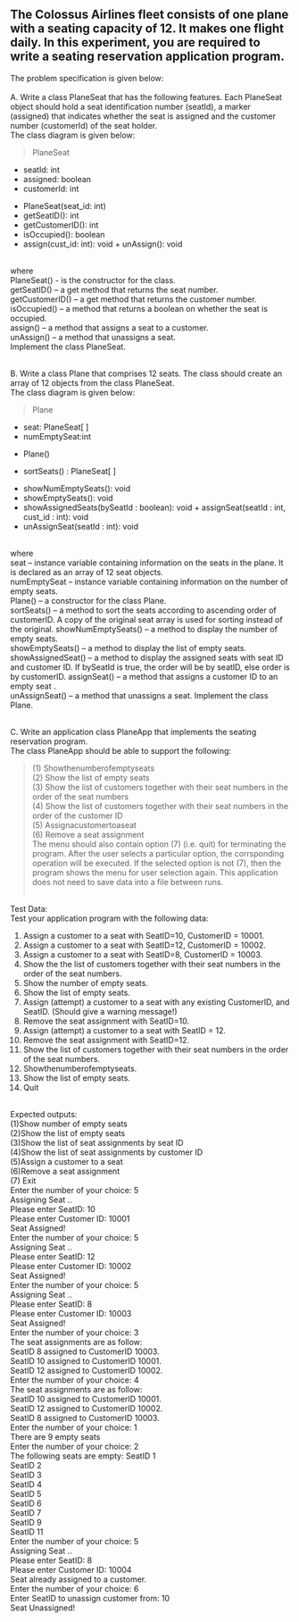 ## The Colossus Airlines fleet consists of one plane with a seating capacity of 12. It makes one flight daily. In this experiment, you are required to write a seating reservation application program.<br /> 
The problem specification is given below:<br /><br />
A. Write a class PlaneSeat that has the following features. Each PlaneSeat object should hold a seat identification number (seatId), a marker (assigned) that indicates whether the seat is assigned and the customer number (customerId) of the seat holder. <br />
The class diagram is given below:<br />

> PlaneSeat<br />
- seatId: int<br />
- assigned: boolean<br />
- customerId: int<br />
+ PlaneSeat(seat_id: int)<br />
+ getSeatID(): int<br />
+ getCustomerID(): int<br />
+ isOccupied(): boolean<br />
+ assign(cust_id: int): void + unAssign(): void<br /><br />

where<br />
PlaneSeat() - is the constructor for the class.<br />
getSeatID() – a get method that returns the seat number.<br />
getCustomerID() – a get method that returns the customer number.<br />
isOccupied() – a method that returns a boolean on whether the seat is occupied. <br />
assign() – a method that assigns a seat to a customer.<br />
unAssign() – a method that unassigns a seat.<br />
Implement the class PlaneSeat.<br /><br />

B. Write a class Plane that comprises 12 seats. The class should create an array of 12 objects from the class PlaneSeat.<br />
The class diagram is given below:<br />

> Plane <br />
- seat: PlaneSeat[ ]<br />
- numEmptySeat:int<br />
+ Plane()<br />
- sortSeats() : PlaneSeat[ ]<br />
+ showNumEmptySeats(): void<br />
+ showEmptySeats(): void<br />
+ showAssignedSeats(bySeatId : boolean): void + assignSeat(seatId : int, cust_id : int): void<br />
+ unAssignSeat(seatId : int): void<br /><br />

where<br />
seat – instance variable containing information on the seats in the plane. It is declared as an
array of 12 seat objects.<br />
numEmptySeat – instance variable containing information on the number of empty seats. <br />
Plane() – a constructor for the class Plane.<br />
sortSeats() – a method to sort the seats according to ascending order of customerID.
A copy of the original seat array is used for sorting instead of the original. 
showNumEmptySeats() – a method to display the number of empty seats.<br />
showEmptySeats() – a method to display the list of empty seats.<br />
showAssignedSeat() – a method to display the assigned seats with seat ID and customer ID.
If bySeatId is true, the order will be by seatID, else order is by
customerID.
assignSeat() – a method that assigns a customer ID to an empty seat .<br />
unAssignSeat() – a method that unassigns a seat. Implement the class Plane.<br /><br />

C. Write an application class PlaneApp that implements the seating reservation program.<br />
The class PlaneApp should be able to support the following:<br />

> (1) Showthenumberofemptyseats<br />
(2) Show the list of empty seats<br />
(3) Show the list of customers together with their seat numbers in the order of the seat numbers<br />
(4) Show the list of customers together with their seat numbers in the order of the customer ID<br />
(5) Assignacustomertoaseat<br />
(6) Remove a seat assignment<br />
The menu should also contain option (7) (i.e. quit) for terminating the program. After the user selects a particular option, the corrsponding operation will be executed. If the selected option is not (7), then the program shows the menu for user selection again. This application does not need to save data into a file between runs.<br /><br />


Test Data:<br />
Test your application program with the following data:<br />
1. Assign a customer to a seat with SeatID=10, CustomerID = 10001.<br />
2. Assign a customer to a seat with SeatID=12, CustomerID = 10002.<br />
3. Assign a customer to a seat with SeatID=8, CustomerID = 10003.<br />
4. Show the the list of customers together with their seat numbers in the order of the seat numbers.<br />
5. Show the number of empty seats.<br />
6. Show the list of empty seats.<br />
7. Assign (attempt) a customer to a seat with any existing CustomerID, and SeatID. (Should give a
warning message!)<br />
8. Remove the seat assignment with SeatID=10.<br />
9. Assign (attempt) a customer to a seat with SeatID = 12.<br />
10. Remove the seat assignment with SeatID=12.<br />
11. Show the list of customers together with their seat numbers in the order of the seat numbers.<br />
12. Showthenumberofemptyseats.<br />
13. Show the list of empty seats.<br />
14. Quit<br /><br />

Expected outputs:<br />
(1)Show number of empty seats<br />
(2)Show the list of empty seats<br />
(3)Show the list of seat assignments by seat ID <br />
(4)Show the list of seat assignments by customer ID <br />
(5)Assign a customer to a seat<br />
(6)Remove a seat assignment<br />
(7) Exit<br />
Enter the number of your choice: 5<br />
Assigning Seat ..<br />
Please enter SeatID: 10<br />
Please enter Customer ID: 10001 <br />
Seat Assigned!<br />
Enter the number of your choice: 5 <br />
Assigning Seat ..<br />
Please enter SeatID: 12<br />
Please enter Customer ID: 10002<br />
Seat Assigned!<br />
Enter the number of your choice: 5 <br />
Assigning Seat ..<br />
Please enter SeatID: 8<br />
Please enter Customer ID: 10003 <br />
Seat Assigned!<br />
Enter the number of your choice: 3 <br />
The seat assignments are as follow: <br />
SeatID 8 assigned to CustomerID 10003. <br />
SeatID 10 assigned to CustomerID 10001. <br />
SeatID 12 assigned to CustomerID 10002. <br />
Enter the number of your choice: 4 <br />
The seat assignments are as follow: <br />
SeatID 10 assigned to CustomerID 10001. <br />
SeatID 12 assigned to CustomerID 10002. <br />
SeatID 8 assigned to CustomerID 10003. <br />
Enter the number of your choice: 1 <br />
There are 9 empty seats<br />
Enter the number of your choice: 2 <br />
The following seats are empty: SeatID 1<br />
SeatID 2<br />
SeatID 3<br />
SeatID 4<br />
SeatID 5<br />
SeatID 6<br />
SeatID 7<br />
SeatID 9<br />
SeatID 11<br />
Enter the number of your choice: 5 <br />
Assigning Seat ..<br />
Please enter SeatID: 8<br />
Please enter Customer ID: 10004 <br />
Seat already assigned to a customer.<br />
Enter the number of your choice: 6<br />
Enter SeatID to unassign customer from: 10 <br />
Seat Unassigned!
